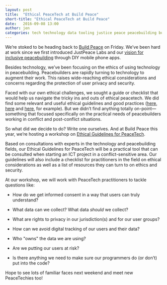 ```yaml
---
layout: post
title:  "Ethical PeaceTech at Build Peace"
short-title: "Ethical PeaceTech at Build Peace"
date:   2016-09-08 13:00
author: jen
categories: tech technology data tooling justice peace peacebuilding buildpeace apps mobile security
---
```


We’re stoked to be heading back to [Build Peace](http://howtobuildpeace.org) on Friday. We’ve been hard at work since we first introduced JustPeace Labs and our [vision for inclusive peacebuilding](http://justpeacelabs.org/blog/2015-04-10/tooling-for-empowerment-and-peacebuilding//) through DIY mobile phone apps.
<!--more-->


Besides  technology, we’ve been focusing on the ethics of using technology in peacebuilding. Peacebuilders are rapidly turning to technology to augment their work. This raises wide-reaching ethical considerations and concerns regarding the protection of user privacy and security.

Faced with our own ethical challenges, we sought a guide or checklist that would help us navigate the tricky ins and outs of ethical peacetech. We did find some relevant and useful ethical guidelines and good practices ([here](https://www.icrc.org/en/publication/0999-professional-standards-protection-work-carried-out-humanitarian-and-human-rights), [here](http://digitalprinciples.org) and [here](https://responsibledata.io/resources/handbook/), for example). But we didn’t find anything totally on-point—something that focused specifically on the practical needs of peacebuilders working in conflict and post-conflict situations.

So what did we decide to do? Write one ourselves. And at Build Peace this year, we’re hosting a workshop on [Ethical Guidelines for PeaceTech](http://howtobuildpeace.org/ethical-peacetech/).



Based on consultations with experts in the technology and peacebuilding fields, our Ethical Guidelines for PeaceTech will be a practical tool that can be consulted when starting an ICT project in a conflict-sensitive area. Our guidelines will also include a checklist for practitioners in the field on ethical considerations as well as a list of resources they can turn to on ethics and security.



At our workshop, we will work with PeaceTech practitioners to tackle questions like:

* How do we get informed consent in a way that users can truly understand?

* What data can we collect? What data *should* we collect?

* What are rights to privacy in our jurisdiction(s) and for our user groups?

* How can we avoid digital tracking of our users and their data?

* Who "owns" the data we are using?

* Are we putting our users at risk?

* Is there anything we need to make sure our programmers do (or don’t) put into the code?



Hope to see lots of familiar faces next weekend and meet new PeaceTechies too!

